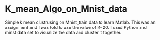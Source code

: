 # K_mean_Algo_on_Mnist_data
 Simple k mean clustrusing on Mnist_train data to learn Matlab. This was an assignment and I was told to use the value of K=20. I used Python and minst data set to visualize the data and cluster it together.
